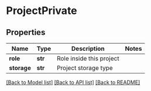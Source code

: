 # ProjectPrivate

## Properties
Name | Type | Description | Notes
------------ | ------------- | ------------- | -------------
**role** | **str** | Role inside this project | 
**storage** | **str** | Project storage type | 

[[Back to Model list]](../README.md#documentation-for-models) [[Back to API list]](../README.md#documentation-for-api-endpoints) [[Back to README]](../README.md)


